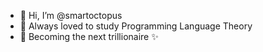 - 👋 Hi, I’m @smartoctopus
- 👀 Always loved to study Programming Language Theory
- 💸 Becoming the next trillionaire ✨

<!---
smartoctopus/smartoctopus is a ✨ special ✨ repository because its `README.md` (this file) appears on your GitHub profile.
You can click the Preview link to take a look at your changes.
--->
